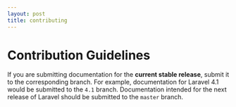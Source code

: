 ```yaml
---
layout: post
title: contributing
---
```

# Contribution Guidelines

If you are submitting documentation for the **current stable release**, submit it to the corresponding branch. For example, documentation for Laravel 4.1 would be submitted to the `4.1` branch. Documentation intended for the next release of Laravel should be submitted to the `master` branch.